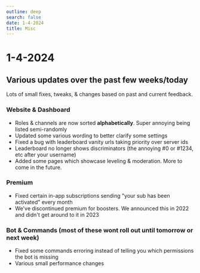 ```yaml
---
outline: deep
search: false
date: 1-4-2024
title: Misc
---
```


# 1-4-2024

## Various updates over the past few weeks/today
Lots of small fixes, tweaks, & changes based on past and current feedback.

### Website & Dashboard
- Roles & channels are now sorted **alphabetically**. Super annoying being listed semi-randomly
- Updated some various wording to better clarify some settings
- Fixed a bug with leaderboard vanity urls taking priority over server ids
- Leaderboard no longer shows discriminators (the annoying #0 or #1234, etc after your username)
- Added some pages which showcase leveling & moderation. More to come in the future.

### Premium
- Fixed certain in-app subscriptions sending "your sub has been activated" every month
- We've discontinued premium for boosters. We announced this in 2022 and didn't get around to it in 2023

### Bot & Commands (most of these wont roll out until tomorrow or next week)
- Fixed some commands erroring instead of telling you which permissions the bot is missing
- Various small performance changes
